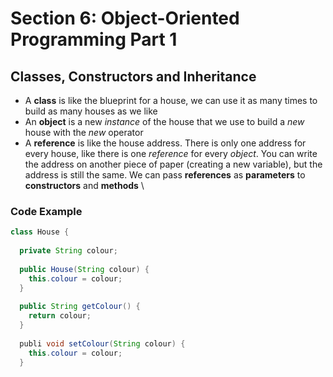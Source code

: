 # Section 6: Object-Oriented Programming Part 1
## Classes, Constructors and Inheritance

- A **class** is like the blueprint for a house, we can use it as many times to build as many houses as we like
- An **object** is a new *instance* of the house that we use to build a *new* house with the *new* operator
- A **reference** is like the house address. There is only one address for every house, like there is one *reference* for every *object*.
You can write the address on another piece of paper (creating a new variable), but the address is still the same. We can
pass **references** as **parameters** to **constructors** and **methods** 
\
### Code Example
```java
class House {
  
  private String colour;
  
  public House(String colour) {
    this.colour = colour;
  }
  
  public String getColour() {
    return colour;
  }
  
  publi void setColour(String colour) {
    this.colour = colour;
  }
